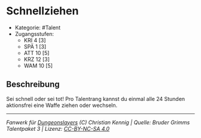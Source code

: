 <!---
Dies ist ein Fanwerk für DUNGEONSLAYERS (C) von Christian Kennig

Quellen:      [Bruder Grimms Talentpaket 3](https://www.f-space.de/ds4/downloads.html)
              [Talentbeschreibungen](https://www.f-space.de/ds4/tools-talentcards.html)
License:      [CC-BY-NC-SA 4.0](https://creativecommons.org/licenses/by-nc-sa/4.0/deed.de)
Richtlinien:  [Fanwerkrichtlinien](https://www.dungeonslayers.net/fanwerk-richtlinien/)
Autor:        Zauberlehrling
-->

  
# Schnellziehen  
- Kategorie: #Talent  
- Zugangsstufen:  
  - KRI 4 [3]  
  - SPÄ 1 [3]  
  - ATT 10 [5]  
  - KRZ 12 [3]  
  - WAM 10 [5]  

## Beschreibung  
Sei schnell oder sei tot! Pro Talentrang kannst du einmal alle 24 Stunden aktionsfrei eine Waffe ziehen oder wechseln.


___  
*Fanwerk für [Dungeonslayers](https://www.dungeonslayers.net/) (C) Christian Kennig | Quelle: Bruder Grimms Talentpaket 3 | Lizenz: [CC-BY-NC-SA 4.0](https://creativecommons.org/licenses/by-nc-sa/4.0/deed.de)*  